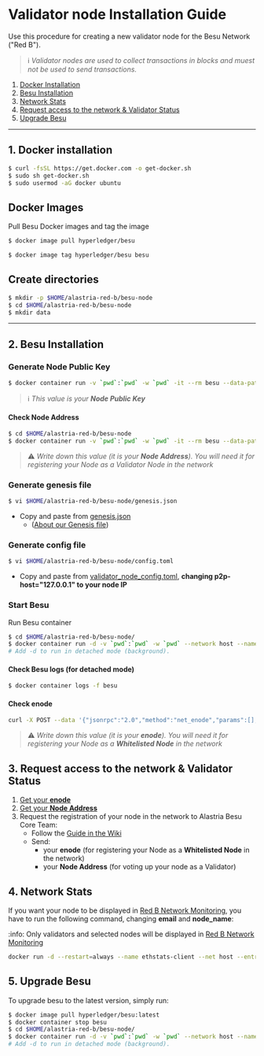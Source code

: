 # Validator node Installation Guide

Use this procedure for creating a new validator node for the Besu Network ("Red B").

> :information_source: *Validator nodes are used to collect transactions in blocks and muest not be used to send transactions.*



1. [Docker Installation](#docker)
2. [Besu Installation](#besu)
3. [Network Stats](#stats)
4. [Request access to the network & Validator Status](#access)
5. [Upgrade Besu](#upgrade-besu)

---



## <a name="docker"></a>1. Docker installation

```sh
$ curl -fsSL https://get.docker.com -o get-docker.sh
$ sudo sh get-docker.sh
$ sudo usermod -aG docker ubuntu
```

## Docker Images

Pull Besu Docker images and tag the image

```sh
$ docker image pull hyperledger/besu

$ docker image tag hyperledger/besu besu
```


## Create directories

```sh
$ mkdir -p $HOME/alastria-red-b/besu-node
$ cd $HOME/alastria-red-b/besu-node
$ mkdir data
```

---

## <a name="besu"></a>2. Besu Installation


### <a name="node_public_key"></a>Generate Node Public Key

```sh
$ docker container run -v `pwd`:`pwd` -w `pwd` -it --rm besu --data-path=data public-key export --to=data/key.pub
```

> :information_source: *This value is your **Node Public Key***

#### <a name="node_address"></a>Check Node Address

```sh
$ cd $HOME/alastria-red-b/besu-node
$ docker container run -v `pwd`:`pwd` -w `pwd` -it --rm besu --data-path=data public-key export-address --to=data/nodeAddress
```

> :warning: *Write down this value (it is your **Node Address**). You will need it for registering your Node as a Validator Node in the network*



### Generate genesis file

```sh
$ vi $HOME/alastria-red-b/besu-node/genesis.json
```

* Copy and paste from [genesis.json](../configs/genesis.json)
  * ([About our Genesis file](about-genesis-file.md))

### Generate config file

```sh
$ vi $HOME/alastria-red-b/besu-node/config.toml
```
* Copy and paste from [validator_node_config.toml](../configs/validator_node_config.toml), **changing p2p-host="127.0.0.1" to your node IP**


### Start Besu

Run Besu container

```sh
$ cd $HOME/alastria-red-b/besu-node/
$ docker container run -d -v `pwd`:`pwd` -w `pwd` --network host --name besu besu --config-file="config.toml"
# Add -d to run in detached mode (background).
```

#### Check Besu logs (for detached mode)

```sh
$ docker container logs -f besu
```

#### <a name="enode"></a>Check enode
```sh
curl -X POST --data '{"jsonrpc":"2.0","method":"net_enode","params":[],"id":1}' http://127.0.0.1:8545
```

> :warning: *Write down this value (it is your **enode**). You will need it for registering your Node as a **Whitelisted Node** in the network*



## <a name="access"></a>3. Request access to the network & Validator Status

1. [Get your **enode**](#enode)
2. [Get your **Node Address**](#node_address)
3. Request the registration of your node in the network to Alastria Besu Core Team:
    - Follow the [Guide in the Wiki](https://github.com/alastria/alastria-node-besu/wiki#0-permissioning)
    - Send:
        - your **enode** (for registering your Node as a **Whitelisted Node** in the network)
        - your **Node Address** (for voting up your node as a Validator)


## <a name="stats"></a>4. Network Stats

If you want your node to be displayed in [Red B Network Monitoring](http://52.48.45.179), you have to run the following command, changing __email__ and __node_name__:

:info: Only validators and selected nodes will be displayed in [Red B Network Monitoring](http://52.48.45.179)

```sh
docker run -d --restart=always --name ethstats-client --net host --entrypoint "./bin/ethstats-cli.js" alethio/ethstats-cli --register --account-email <email> --node-name <node_name> --server-url http://52.48.45.179:3000 --client-url ws://127.0.0.1:8546
```


## 5. Upgrade Besu

To upgrade besu to the latest version, simply run: 

```sh
$ docker image pull hyperledger/besu:latest
$ docker container stop besu
$ cd $HOME/alastria-red-b/besu-node/
$ docker container run -d -v `pwd`:`pwd` -w `pwd` --network host --name besu besu --config-file="config.toml"
# Add -d to run in detached mode (background).
```